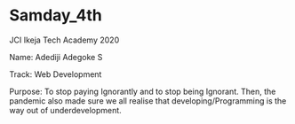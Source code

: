 # Samday_4th
JCI Ikeja Tech Academy 2020

Name: Adediji Adegoke S

Track: Web Development

Purpose: To stop paying Ignorantly and to stop being Ignorant. Then, the pandemic also made sure we all realise that developing/Programming is the way out of underdevelopment.
